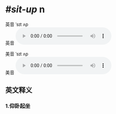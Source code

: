 # ***\#sit-up*** n
英音 ˈsɪt ʌp  
英音
<audio src="./media/sit-up1_AAC.aac" controls="controls"></audio>

美音 ˈsɪt ʌp  
美音
<audio src="./media/sit-up2_AAC.aac" controls="controls"></audio>



  

英文释义
---
### 1.**仰卧起坐**  


